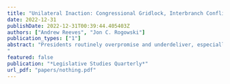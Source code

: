 ```yaml
---
title: "Unilateral Inaction: Congressional Gridlock, Interbranch Conflict, and Public Evaluations of Executive Power"
date: 2022-12-31
publishDate: 2022-12-31T00:39:44.405403Z
authors: ["Andrew Reeves", "Jon C. Rogowski"]
publication_types: ["1"]
abstract: "Presidents routinely overpromise and underdeliver, especially amidst partisan polarization, narrow congressional majorities, and persistent gridlock. As Congress routinely stymies their legislative agendas, presidents consider alternative courses of action. We study public re- actions to unilateral power in the context of congressional inaction. While some research suggests that presidents cannot afford to pass up opportunities for action, more recent scholarship indicates that the public holds negative views of unilateral power and disapproves of its use. Survey experiments embedded on a national sample of Americans provide unambiguous evidence of the costs of unilateral power. Across three policy areas and between- and within-respondent analyses, the public responds negatively when presidents exercise unilateral power rather than accept the status quo, even among individuals who share the president’s policy views. Our results suggest that while legislative gridlock may increase the appeal of unilateral power, its use may come at a steep public cost.
"
featured: false
publication: "*Legislative Studies Quarterly*"
url_pdf: "papers/nothing.pdf"
---
```


